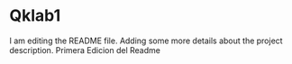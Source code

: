 # Qklab1


I am editing the README file. Adding some more details about the project description.
Primera Edicion del Readme
